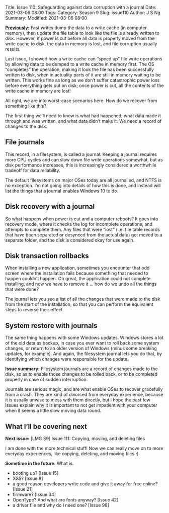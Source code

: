 Title: Issue 110: Safeguarding against data corruption with a journal
Date: 2021-03-06 08:00
Tags: 
Category: Season 9
Slug: issue110
Author: J S Ng
Summary: 
Modified: 2021-03-06 08:00

[**Previously:**](https://buttondown.email/laymansguide/archive/) Fast writes dump the data to a write cache (in computer memory), then update the file table to look like the file is already written to disk. However, if power is cut before all data is properly moved from the write cache to disk, the data in memory is lost, and file corruption usually results.

Last issue, I showed how a write cache can “speed up” file write operations by allowing data to be dumped to a write cache in memory first. The OS “completes” the operation, making it look the file has been successfully written to disk, when in actuality parts of it are still in memory waiting to be written. This works fine as long as we don’t suffer catastrophic power loss before everything gets put on disk; once power is cut, all the contents of the write cache in memory are lost!

All right, we are into worst-case scenarios here. How do we recover from something like this?

The first thing we’ll need to know is what had happened; what data made it through and was written, and what data didn’t make it. We need a record of changes to the disk.

## File journals

This record, in a filesystem, is called a journal. Keeping a journal requires more CPU cycles and can slow down file write operations somewhat, but as disk performance increases, this is increasingly considered a worthwhile tradeoff for data reliability.

The default filesystems on major OSes today are all journalled, and NTFS is no exception. I’m not going into details of how this is done, and instead will list the things that a journal enables Windows 10 to do.

## Disk recovery with a journal

So what happens when power is cut and a computer reboots? It goes into recovery mode, where it checks the log for incomplete operations, and attempts to complete them. Any files that were “lost” (i.e. file table records that have been separated or desynced from the actual data) get moved to a separate folder, and the disk is considered okay for use again.

## Disk transaction rollbacks

When installing a new application, sometimes you encounter that odd screen where the installation fails because something that needed to happen couldn’t happen. Oh great, the application could not complete installing, and now we have to remove it ... how do we undo all the things that were done?

The journal lets you see a list of all the changes that were made to the disk from the start of the installation, so that you can perform the equivalent steps to reverse their effect.

## System restore with journals

The same thing happens with some Windows updates. Windows stores a lot of the old data as backup, in case you ever want to roll back some system changes, or return to an older version of Windows (minus some breaking updates, for example). And again, the filesystem journal lets you do that, by identifying which changes were responsible for the update.

**Issue summary:** Filesystem journals are a record of changes made to the disk, so as to enable those changes to be rolled back, or to be completed properly in case of sudden interruption.

Journals are serious magic, and are what enable OSes to recover gracefully from a crash. They are kind of divorced from everyday experience, because it is usually unwise to mess with them directly, but I hope the past few issues explain why it is important to not get impatient with your computer when it seems a little slow moving data round.

## What I’ll be covering next

**Next issue:** [LMG S9] Issue 111: Copying, moving, and deleting files

I am done with the more technical stuff! Now we can really move on to more everyday experiences, like copying, deleting, and moving files :)

**Sometime in the future:** What is:

- booting up? [Issue 15]
- XSS? [Issue 8]
- a good reason developers write code and give it away for free online? [Issue 21]
- firmware? [Issue 34]
- OpenType? And what are fonts anyway? [Issue 42]
- a driver file and why do I need one? [Issue 98]
